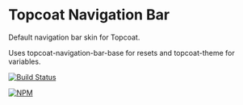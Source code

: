 Topcoat Navigation Bar
======================

Default navigation bar skin for Topcoat.

Uses topcoat-navigation-bar-base for resets and topcoat-theme for variables.

[![Build Status](https://travis-ci.org/topcoat/navigation-bar.png?branch=master)](https://travis-ci.org/topcoat/navigation-bar)

[![NPM](https://nodei.co/npm/topcoat-navigation-bar.png)](https://nodei.co/npm/topcoat-navigation-bar/)
